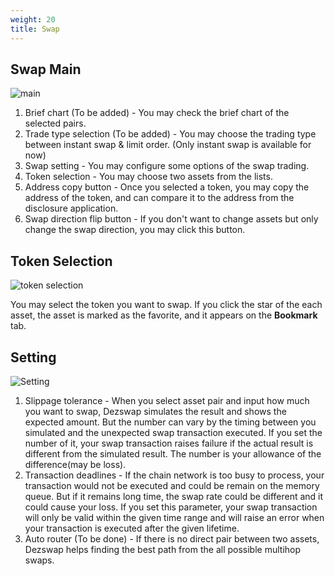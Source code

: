 ```yaml
---
weight: 20
title: Swap
---
```


## Swap Main

![main](/docs/ui-guide/swap_main.png)

1. Brief chart (To be added) - You may check the brief chart of the selected pairs.
1. Trade type selection (To be added) - You may choose the trading type between instant swap & limit order. (Only instant swap is available for now)
1. Swap setting - You may configure some options of the swap trading.
1. Token selection - You may choose two assets from the lists.
1. Address copy button - Once you selected a token, you may copy the address of the token, and can compare it to the address from the disclosure application.
1. Swap direction flip button - If you don't want to change assets but only change the swap direction, you may click this button.

## Token Selection

![token selection](/docs/ui-guide/token_selection.png)

You may select the token you want to swap. If you click the star of the each asset, the asset is marked as the favorite, and it appears on the **Bookmark** tab.

## Setting

![Setting](/docs/ui-guide/swap_setting.png)

1. Slippage tolerance - When you select asset pair and input how much you want to swap, Dezswap simulates the result and shows the expected amount. But the number can vary by the timing between you simulated and the unexpected swap transaction executed. If you set the number of it, your swap transaction raises failure if the actual result is different from the simulated result. The number is your allowance of the difference(may be loss).
1. Transaction deadlines - If the chain network is too busy to process, your transaction would not be executed and could be remain on the memory queue. But if it remains long time, the swap rate could be different and it could cause your loss. If you set this parameter, your swap transaction will only be valid within the given time range and will raise an error when your transaction is executed after the given lifetime.
1. Auto router (To be done) - If there is no direct pair between two assets, Dezswap helps finding the best path from the all possible multihop swaps.
